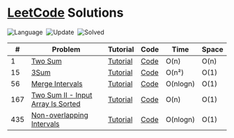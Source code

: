 # [LeetCode](https://leetcode.com/problemset/all/) Solutions

 ![Language](https://img.shields.io/badge/language-C++-orange.svg)&nbsp; ![Update](https://img.shields.io/badge/update-daily-green.svg)&nbsp; ![Solved](https://img.shields.io/badge/Solved-4%20%2F%20500-ff69b4.svg)&nbsp; 



| # | Problem                                           | Tutorial                          | Code                                                                         | Time | Space |
|---|---------------------------------------------------|-----------------------------------|------------------------------------------------------------------------------|------|-------|
| 1 | [Two Sum](https://leetcode.com/problems/two-sum/) | [Tutorial](https://yeasin.tech/?p=252) | [Code](https://github.com/yeasinmollik/LeetCode/blob/main/1-Two%20Sum/1.cpp) | O(n) | O(n)  |
|15| [3Sum](https://leetcode.com/problems/3sum/)| [Tutorial](https://yeasin.tech/?p=303)| [Code](https://github.com/yeasinmollik/LeetCode/blob/main/15.%203Sum/15.cpp) | O(n²) | O(1)|
|56| [Merge Intervals](https://leetcode.com/problems/merge-intervals/)| [Tutorial](https://yeasin.tech/?p=313)| [Code](https://github.com/yeasinmollik/LeetCode/blob/main/56.%20Merge%20Intervals/56.cpp)|O(nlogn)|O(1)|
|167| [Two Sum II - Input Array Is Sorted](https://leetcode.com/problems/two-sum-ii-input-array-is-sorted/description/)| [Tutorial](https://yeasin.tech/?p=277) |[Code](https://github.com/yeasinmollik/LeetCode/blob/main/%5B167%5D%20Two%20Sum%20II%20-%20Input%20Array%20Is%20Sorted/167.cpp) | O(n) | O(1) |
|435|[Non-overlapping Intervals](https://leetcode.com/problems/non-overlapping-intervals/)| [Tutorial](https://yeasin.tech/?p=326)|[Code](https://github.com/yeasinmollik/LeetCode/blob/main/435.%20Non-overlapping%20Intervals/435.cpp) | O(nlogn)|O(1)|

